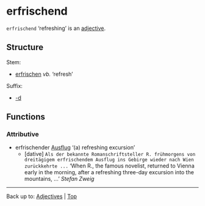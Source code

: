 # erfrischend

`erfrischend` ‘refreshing’ is an [adjective](../../index.md).

## Structure

Stem:
- [erfrischen](../../../verbs/e/er/erfrischen.md) *vb.* ‘refresh’

Suffix:
- [-d](../../suffixes/_d.md)

## Functions

### Attributive

- erfrischender [Ausflug](../../../nouns/a/au/ausflug.md) ‘(a) refreshing excursion’
  - [dative] `Als der bekannte Romanschriftsteller R. frühmorgens von dreitägigem erfrischendem Ausflug ins Gebirge wieder nach Wien zurückkehrte ...` ‘When R., the famous novelist, returned to Vienna early in the morning, after a refreshing three-day excursion into the mountains, ...’ *Stefan Zweig*

----

Back up to: [Adjectives](../../index.md) | [Top](../../../index.md)
